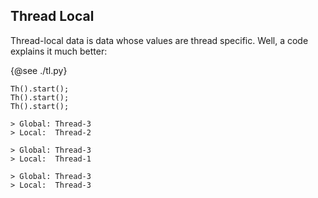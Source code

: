 ## Thread Local
Thread-local data is data whose values are thread specific. Well, a code explains it much better:

{@see ./tl.py}

```
Th().start();
Th().start();
Th().start();

> Global: Thread-3
> Local:  Thread-2

> Global: Thread-3
> Local:  Thread-1

> Global: Thread-3
> Local:  Thread-3
```



